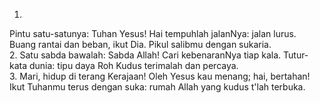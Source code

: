 1.
Pintu satu-satunya: Tuhan Yesus! Hai tempuhlah
jalanNya: jalan lurus. Buang rantai dan beban, ikut Dia.
Pikul salibmu dengan sukaria.
<br>
2.
Satu sabda bawalah: Sabda Allah! Cari kebenaranNya
tiap kala. Tutur-kata dunia: tipu daya Roh Kudus
terimalah dan percaya.
<br>
3.
Mari, hidup di terang Kerajaan! Oleh Yesus kau menang;
hai, bertahan! Ikut Tuhanmu terus dengan suka:
rumah Allah yang kudus t'lah terbuka.